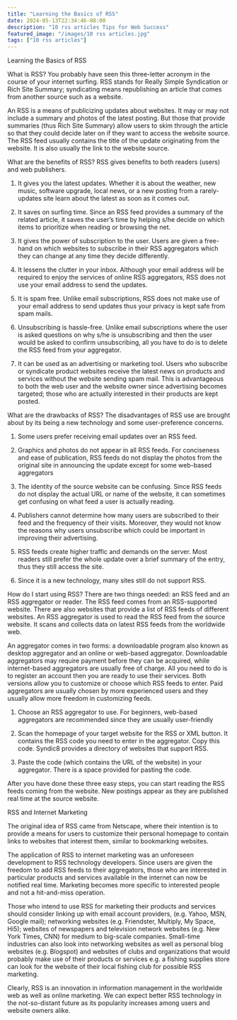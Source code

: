 ```yaml
---
title: "Learning the Basics of RSS"
date: 2024-05-13T22:34:46-08:00
description: "10 rss articles Tips for Web Success"
featured_image: "/images/10 rss articles.jpg"
tags: ["10 rss articles"]
---
```


Learning the Basics of RSS


What is RSS?
You probably have seen this three-letter acronym in the course of your internet surfing. RSS stands for Really Simple Syndication or Rich Site Summary; syndicating means republishing an article that comes from another source such as a website. 

An RSS is a means of publicizing updates about websites. It may or may not include a summary and photos of the latest posting. But those that provide summaries (thus Rich Site Summary) allow users to skim through the article so that they could decide later on if they want to access the website source. The RSS feed usually contains the title of the update originating from the website. It is also usually the link to the website source.

What are the benefits of RSS?
RSS gives benefits to both readers (users) and web publishers.
1.	It gives you the latest updates.
Whether it is about the weather, new music, software upgrade, local news, or a new posting from a rarely-updates site learn about the latest as soon as it comes out.

2.	It saves on surfing time.
Since an RSS feed provides a summary of the related article, it saves the user’s time by helping s/he decide on which items to prioritize when reading or browsing the net. 

3.	It gives the power of subscription to the user.
Users are given a free-hand on which websites to subscribe in their RSS aggregators which they can change at any time they decide differently.

4.	It lessens the clutter in your inbox.
Although your email address will be required to enjoy the services of online RSS aggregators, RSS does not use your email address to send the updates.

5.	It is spam free.
Unlike email subscriptions, RSS does not make use of your email address to send updates thus your privacy is kept safe from spam mails.

6.	Unsubscribing is hassle-free. 
Unlike email subscriptions where the user is asked questions on why s/he is unsubscribing and then the user would be asked to confirm unsubscribing, all you have to do is to delete the RSS feed from your aggregator.

7.	It can be used as an advertising or marketing tool.
Users who subscribe or syndicate product websites receive the latest news on products and services without the website sending spam mail. This is advantageous to both the web user and the website owner since advertising becomes targeted; those who are actually interested in their products are kept posted. 

What are the drawbacks of RSS?
The disadvantages of RSS use are brought about by its being a new technology and some user-preference concerns. 
1.	Some users prefer receiving email updates over an RSS feed.

2.	Graphics and photos do not appear in all RSS feeds. 
For conciseness and ease of publication, RSS feeds do not display the photos from the original site in announcing the update except for some web-based aggregators 

3.	The identity of the source website can be confusing.
Since RSS feeds do not display the actual URL or name of the website, it can sometimes get confusing on what feed a user is actually reading. 

4.	Publishers cannot determine how many users are subscribed to their feed and the frequency of their visits. Moreover, they would not know the reasons why users unsubscribe which could be important in improving their advertising.

5.	RSS feeds create higher traffic and demands on the server.
Most readers still prefer the whole update over a brief summary of the entry, thus they still access the site. 

6.	Since it is a new technology, many sites still do not support RSS.

How do I start using RSS?
There are two things needed: an RSS feed and an RSS aggregator or reader. The RSS feed comes from an RSS-supported website. There are also websites that provide a list of RSS feeds of different websites. An RSS aggregator is used to read the RSS feed from the source website. It scans and collects data on latest RSS feeds from the worldwide web. 

An aggregator comes in two forms: a downloadable program also known as desktop aggregator and an online or web-based aggregator. Downloadable aggregators may require payment before they can be acquired, while internet-based aggregators are usually free of charge. All you need to do is to register an account then you are ready to use their services. Both versions allow you to customize or choose which RSS feeds to enter. Paid aggregators are usually chosen by more experienced users and they usually allow more freedom in customizing feeds. 

1.	Choose an RSS aggregator to use. For beginners, web-based aggregators are recommended since they are usually user-friendly

2.	Scan the homepage of your target website for the RSS or XML button. It contains the RSS code you need to enter in the aggregator. Copy this code. Syndic8 provides a directory of websites that support RSS.


3.	Paste the code (which contains the URL of the website) in your aggregator. There is a space provided for pasting the code.

After you have done these three easy steps, you can start reading the RSS feeds coming from the website. New postings appear as they are published real time at the source website.

RSS and Internet Marketing

The original idea of RSS came from Netscape, where their intention is to provide a means for users to customize their personal homepage to contain links to websites that interest them, similar to bookmarking websites. 

The application of RSS to internet marketing was an unforeseen development to RSS technology developers. Since users are given the freedom to add RSS feeds to their aggregators, those who are interested in particular products and services available in the internet can now be notified real time. Marketing becomes more specific to interested people and not a hit-and-miss operation. 

Those who intend to use RSS for marketing their products and services should consider linking up with email account providers, (e.g. Yahoo, MSN, Google mail); networking websites (e.g. Friendster, Multiply, My Space, Hi5); websites of newspapers and television network websites (e.g. New York Times, CNN) for medium to big-scale companies. Small-time industries can also look into networking websites as well as personal blog websites (e.g. Blogspot) and websites of clubs and organizations that would probably make use of their products or services e.g. a fishing supplies store can look for the website of their local fishing club for possible RSS marketing.


Clearly, RSS is an innovation in information management in the worldwide web as well as online marketing. We can expect better RSS technology in the not-so-distant future as its popularity increases among users and website owners alike.

